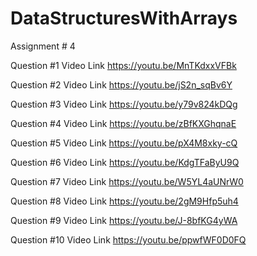 # DataStructuresWithArrays
Assignment # 4

Question #1 Video Link https://youtu.be/MnTKdxxVFBk

Question #2 Video Link https://youtu.be/jS2n_sqBv6Y

Question #3 Video Link https://youtu.be/y79v824kDQg

Question #4 Video Link https://youtu.be/zBfKXGhqnaE

Question #5 Video Link https://youtu.be/pX4M8xky-cQ

Question #6 Video Link https://youtu.be/KdgTFaByU9Q

Question #7 Video Link https://youtu.be/W5YL4aUNrW0

Question #8 Video Link https://youtu.be/2gM9Hfp5uh4

Question #9 Video Link https://youtu.be/J-8bfKG4yWA

Question #10 Video Link https://youtu.be/ppwfWF0D0FQ
